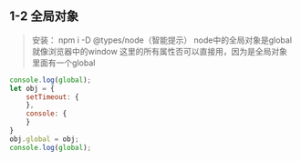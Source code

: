 ## 1-2 全局对象
> 安装： npm i -D @types/node（智能提示）
node中的全局对象是global就像浏览器中的window
这里的所有属性否可以直接用，因为是全局对象
里面有一个global
```js
console.log(global);
let obj = {
    setTimeout: {
    },
    console: {
    }
}
obj.global = obj;
console.log(global);
```